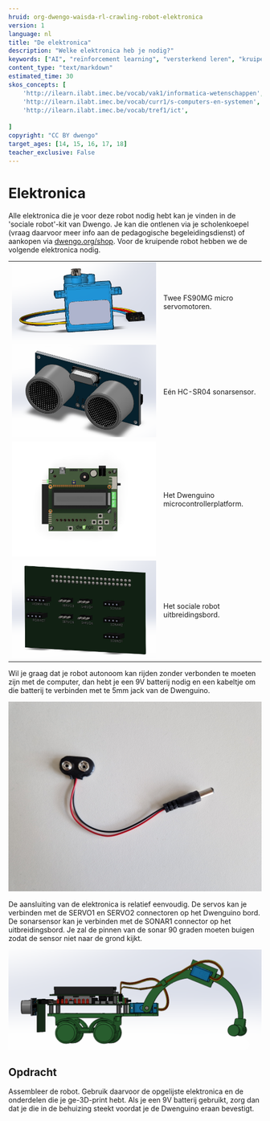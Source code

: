 ```yaml
---
hruid: org-dwengo-waisda-rl-crawling-robot-elektronica
version: 1
language: nl
title: "De elektronica"
description: "Welke elektronica heb je nodig?"
keywords: ["AI", "reïnforcement learning", "versterkend leren", "kruipende robot", "elektronica"]
content_type: "text/markdown"
estimated_time: 30
skos_concepts: [
    'http://ilearn.ilabt.imec.be/vocab/vak1/informatica-wetenschappen', 
    'http://ilearn.ilabt.imec.be/vocab/curr1/s-computers-en-systemen',
    'http://ilearn.ilabt.imec.be/vocab/tref1/ict',

]
copyright: "CC BY dwengo"
target_ages: [14, 15, 16, 17, 18]
teacher_exclusive: False
---
```


# Elektronica

Alle elektronica die je voor deze robot nodig hebt kan je vinden in de 'sociale robot'-kit van Dwengo. Je kan die ontlenen via je scholenkoepel (vraag daarvoor meer info aan de pedagogische begeleidingsdienst) of aankopen via [dwengo.org/shop](dwengo.org/shop). Voor de kruipende robot hebben we de volgende elektronica nodig.

<table>
<tr><td><img src="img/servo.png" alt="Servo"></td><td>Twee FS90MG micro servomotoren.</td></tr>
<tr><td><img src="img/sonar.png" alt="Sonar"></td><td>Eén HC-SR04 sonarsensor.</td></tr>
<tr><td><img src="img/dwenguino_render_9.png" alt="Dwenguino"></td><td>Het Dwenguino microcontrollerplatform.</td></tr>
<tr><td><img src="img/breadboard_with_labels.png" alt="Dwenguino"></td><td>Het sociale robot uitbreidingsbord.</td></tr>
</table>

Wil je graag dat je robot autonoom kan rijden zonder verbonden te moeten zijn met de computer, dan hebt je een 9V batterij nodig en een kabeltje om die batterij te verbinden met te 5mm jack van de Dwenguino.

![9V clip voorbeeld](img/9V_clip.jpg)

De aansluiting van de elektronica is relatief eenvoudig. De servos kan je verbinden met de SERVO1 en SERVO2 connectoren op het Dwenguino bord. De sonarsensor kan je verbinden met de SONAR1 connector op het uitbreidingsbord. Je zal de pinnen van de sonar 90 graden moeten buigen zodat de sensor niet naar de grond kijkt.

![Render van de krupende robot.](img/robot2.png)

<div class="dwengo-content assignment">
<h2 class="title">Opdracht</h2>
<div class="content">
Assembleer de robot. Gebruik daarvoor de opgelijste elektronica en de onderdelen die je ge-3D-print hebt. Als je een 9V batterij gebruikt, zorg dan dat je die in de behuizing steekt voordat je de Dwenguino eraan bevestigt.
</div>
</div>